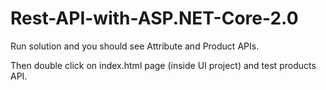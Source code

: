 # Rest-API-with-ASP.NET-Core-2.0
Run solution and you should see Attribute and Product APIs.

Then double click on index.html page (inside UI project) and test products API.

